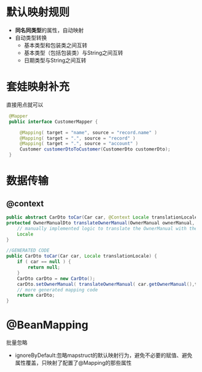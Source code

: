 # 默认映射规则

- **同名同类型**的属性，自动映射
- 自动类型转换
  - 基本类型和包装类之间互转
  - 基本类型（包括包装类）与String之间互转
  - 日期类型与String之间互转

# 套娃映射补充

直接用点就可以

```java
 @Mapper
 public interface CustomerMapper {

     @Mapping( target = "name", source = "record.name" )
     @Mapping( target = ".", source = "record" )
     @Mapping( target = ".", source = "account" )
     Customer customerDtoToCustomer(CustomerDto customerDto);
 }
```

# 数据传输

## @context

```java
public abstract CarDto toCar(Car car, @Context Locale translationLocale);
protected OwnerManualDto translateOwnerManual(OwnerManual ownerManual, @Context Locale locale) {
    // manually implemented logic to translate the OwnerManual with the given
    Locale
}
```



```java
//GENERATED CODE
public CarDto toCar(Car car, Locale translationLocale) {
    if ( car == null ) {
        return null;
    }
    CarDto carDto = new CarDto();
    carDto.setOwnerManual( translateOwnerManual( car.getOwnerManual(),translationLocale );
    // more generated mapping code
    return carDto;
}
```



# @BeanMapping

批量忽略

- ignoreByDefault:忽略mapstruct的默认映射行为，避免不必要的赋值、避免属性覆盖，只映射了配置了@Mapping的那些属性

